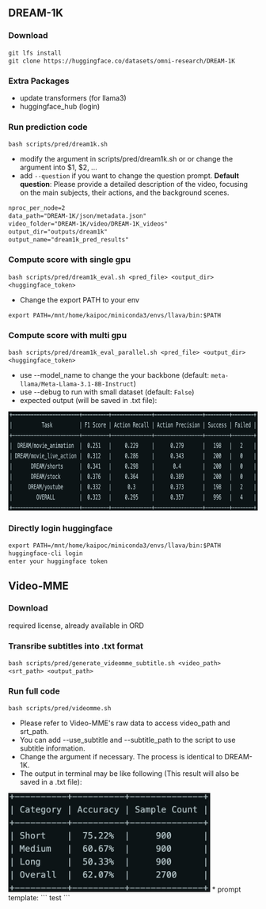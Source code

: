 ## DREAM-1K
### Download
```
git lfs install
git clone https://huggingface.co/datasets/omni-research/DREAM-1K
```

### Extra Packages
* update transformers (for llama3)
* huggingface_hub (login)

### Run prediction code
```
bash scripts/pred/dream1k.sh
```

* modify the argument in scripts/pred/dream1k.sh or or change the argument into $1, $2, ...
* add `--question` if you want to change the question prompt. **Default question**: Please provide a detailed description of the video, focusing on the main subjects, their actions, and the background scenes.
```
nproc_per_node=2
data_path="DREAM-1K/json/metadata.json"
video_folder="DREAM-1K/video/DREAM-1K_videos"
output_dir="outputs/dream1k"
output_name="dream1k_pred_results"
```

### Compute score with single gpu
```
bash scripts/pred/dream1k_eval.sh <pred_file> <output_dir> <huggingface_token>
```
* Change the export PATH to your env
```
export PATH=/mnt/home/kaipoc/miniconda3/envs/llava/bin:$PATH
```


### Compute score with multi gpu
```
bash scripts/pred/dream1k_eval_parallel.sh <pred_file> <output_dir> <huggingface_token>
```
* use --model_name to change the your backbone (default: `meta-llama/Meta-Llama-3.1-8B-Instruct`)
* use --debug to run with small dataset (default: `False`)
* expected output (will be saved in .txt file):
<img src="dream1k.png" height="200">

### Directly login huggingface
```
export PATH=/mnt/home/kaipoc/miniconda3/envs/llava/bin:$PATH
huggingface-cli login
enter your huggingface token
```

## Video-MME

### Download
required license, already available in ORD
### Transribe subtitles into .txt format
```
bash scripts/pred/generate_videomme_subtitle.sh <video_path> <srt_path> <output_path>
```

### Run full code
```
bash scripts/pred/videomme.sh
```
* Please refer to Video-MME's raw data to access video_path and srt_path.
* You can add --use_subtitle and --subtitle_path to the script to use subtitle information.
* Change the argument if necessary. The process is identical to DREAM-1K.
* The output in terminal may be like following (This result will also be saved in a .txt file):
<img src="videomme.jpg" height="200">
* prompt template:
```
test
```